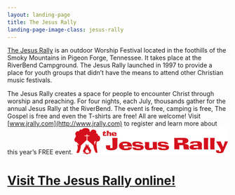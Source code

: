 ```yaml
---
layout: landing-page
title: The Jesus Rally
landing-page-image-class: jesus-rally
---
```

[The Jesus Rally](http://www.jrally.com) is an outdoor Worship Festival located in the foothills of the Smoky Mountains in Pigeon Forge, Tennessee.  It takes place at the RiverBend Campground.  The Jesus Rally launched in 1997 to provide a place for youth groups that didn’t have the means to attend other Christian music festivals.  

The Jesus Rally creates a space for people to encounter Christ through worship and preaching.  For four nights, each July, thousands gather for the annual Jesus Rally at the RiverBend. The event is free, camping is free, The Gospel is free and even the T-shirts are free!  All are welcome! Visit [www.jrally.com](http://www.jrally.com) to register and learn more about this year’s FREE event. 
<divider>
<a href="http://www.jrally.com" target="_blank">
<img src="/img/ministries/jesus-rally-logo.png"/>
<h1>Visit The Jesus Rally online!</h1>
</a>